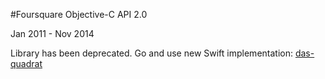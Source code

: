 #Foursquare Objective-C API 2.0

Jan 2011 - Nov 2014

Library has been deprecated. Go and use new Swift implementation: [das-quadrat](https://github.com/Constantine-Fry/das-quadrat)